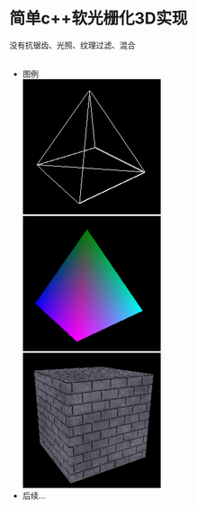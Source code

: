 # 简单c++软光栅化3D实现
没有抗锯齿、光照、纹理过滤、混合<br><br>
* 图例<br>
![](https://github.com/codelicy/SoftRanderer/raw/master/res/tri3.png) 
![](https://github.com/codelicy/SoftRanderer/raw/master/res/tri1.png) 
![](https://github.com/codelicy/SoftRanderer/raw//master/res/box2.png)<br>
* 后续...<br>

